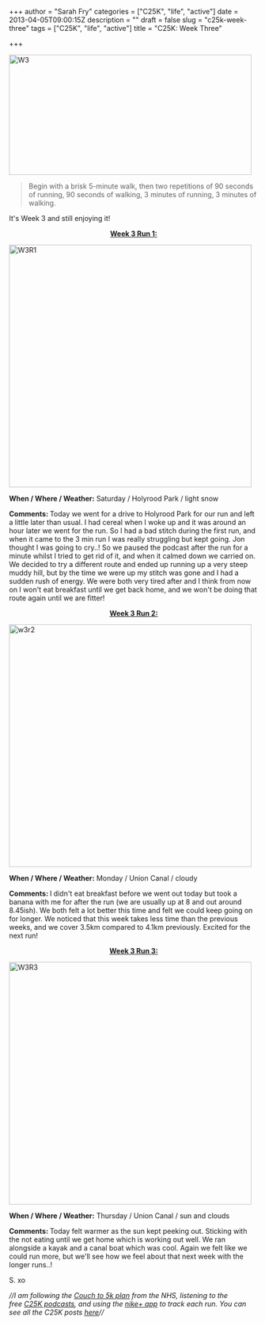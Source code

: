 +++
author = "Sarah Fry"
categories = ["C25K", "life", "active"]
date = 2013-04-05T09:00:15Z
description = ""
draft = false
slug = "c25k-week-three"
tags = ["C25K", "life", "active"]
title = "C25K: Week Three"

+++


<p style="text-align: left;"><a href="http://sweetaspi.co.uk/images/2013/04/W3.jpg"><img class="alignnone size-full wp-image-1629" alt="W3" src="http://sweetaspi.co.uk/images/2013/04/W3.jpg" width="490" height="243" /></a></p>

> Begin with a brisk 5-minute walk, then two repetitions of 90 seconds of running, 90 seconds of walking, 3 minutes of running, 3 minutes of walking.


<p style="text-align: left;">It's Week 3 and still enjoying it!</p>
<p style="text-align: center;"><span style="text-decoration: underline;"><strong>Week 3 Run 1:</strong></span></p>
<a href="http://sweetaspi.co.uk/images/2013/03/W3R1ib.jpg"><img class="alignnone size-full wp-image-1623" alt="W3R1" src="http://sweetaspi.co.uk/images/2013/03/W3R1ib.jpg" width="490" height="490" /></a>

<strong>When / Where / Weather:</strong> Saturday / Holyrood Park / light snow

<strong>Comments: </strong>Today we went for a drive to Holyrood Park for our run and left a little later than usual. I had cereal when I woke up and it was around an hour later we went for the run. So I had a bad stitch during the first run, and when it came to the 3 min run I was really struggling but kept going. Jon thought I was going to cry..! So we paused the podcast after the run for a minute whilst I tried to get rid of it, and when it calmed down we carried on. We decided to try a different route and ended up running up a very steep muddy hill, but by the time we were up my stitch was gone and I had a sudden rush of energy. We were both very tired after and I think from now on I won't eat breakfast until we get back home, and we won't be doing that route again until we are fitter!
<p style="text-align: center;"><span style="text-decoration: underline;"><strong>Week 3 Run 2:</strong></span></p>
<p style="text-align: left;"><a href="http://sweetaspi.co.uk/images/2013/03/W3R2ib.jpg"><img class="alignnone size-full wp-image-1626" alt="w3r2" src="http://sweetaspi.co.uk/images/2013/03/W3R2ib.jpg" width="490" height="490" /></a></p>
<strong>When / Where / Weather:</strong> Monday / Union Canal / cloudy

<strong>Comments: </strong>I didn't eat breakfast before we went out today but took a banana with me for after the run (we are usually up at 8 and out around 8.45ish). We both felt a lot better this time and felt we could keep going on for longer. We noticed that this week takes less time than the previous weeks, and we cover 3.5km compared to 4.1km previously. Excited for the next run!
<p style="text-align: center;"><span style="text-decoration: underline;"><strong>Week 3 Run 3:</strong></span></p>
<p style="text-align: left;"><a href="http://sweetaspi.co.uk/images/2013/04/W3R3ib.jpg"><img class="alignnone size-full wp-image-1631" alt="W3R3" src="http://sweetaspi.co.uk/images/2013/04/W3R3ib.jpg" width="490" height="490" /></a></p>
<strong>When / Where / Weather:</strong> Thursday / Union Canal / sun and clouds

<strong>Comments: </strong>Today felt warmer as the sun kept peeking out. Sticking with the not eating until we get home which is working out well. We ran alongside a kayak and a canal boat which was cool. Again we felt like we could run more, but we'll see how we feel about that next week with the longer runs..!

S. xo

<em>//I am following the <a href="http://www.nhs.uk/LiveWell/c25k/Pages/couch-to-5k.aspx" target="_blank">Couch to 5k plan</a> from the NHS, listening <em>to the free <a href="http://www.nhs.uk/Tools/Pages/couch-5K-running-plan.aspx" target="_blank">C25K podcasts</a>, and </em>using the <a href="http://nikeplus.nike.com/plus/products/gps_app/" target="_blank">nike+ app</a> to track each run. You can see all the C25K posts <a href="http://sweetaspi.co.uk/tag/C25K/" target="_blank">here</a>//</em>

